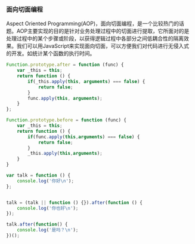 ### 面向切面编程

 Aspect Oriented Programming(AOP)，面向切面编程，是一个比较热门的话题。AOP主要实现的目的是针对业务处理过程中的切面进行提取，它所面对的是处理过程中的某个步骤或阶段，以获得逻辑过程中各部分之间低耦合性的隔离效果。我们可以用JavaScript来实现面向切面，可以方便我们对代码进行无侵入式的开发。如统计某个函数的执行时间。

```javascript
Function.prototype.after = function (func) {
    var _this = this;
    return function () {
        if(_this.apply(this, arguments) === false) {
            return false;
        }
        func.apply(this, arguments);
    }
};

Function.prototype.before = function (func) {
    var _this = this;
    return function () {
        if(func.apply(this,arguments) === false) {
            return false;
        }
        _this.apply(this,arguments);
    }
}

var talk = function () {
    console.log('你好\n');
};


talk = (talk || function () {}).after(function () {
    console.log('你也好\n');
});

talk.after(function() {
    console.log('是吗？\n');
})();
```
